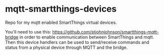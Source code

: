# mqtt-smartthings-devices

Repo for my mqtt enabled SmartThings virtual devices.

You'll need to use this: https://github.com/stjohnjohnson/smartthings-mqtt-bridge in order to enable communication between SmartThings and mqtt. Then this device handlers can be used to send/receive commands and status from a physical device through MQTT and the bridge.

